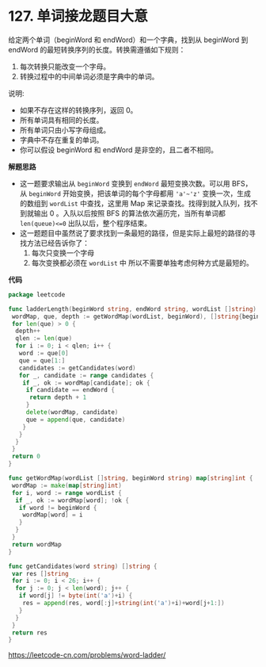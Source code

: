 # 127. 单词接龙**题目大意** 

给定两个单词（beginWord 和 endWord）和一个字典，找到从 beginWord 到 endWord 的最短转换序列的长度。转换需遵循如下规则：

1. 每次转换只能改变一个字母。
2. 转换过程中的中间单词必须是字典中的单词。

说明:

- 如果不存在这样的转换序列，返回 0。
- 所有单词具有相同的长度。
- 所有单词只由小写字母组成。
- 字典中不存在重复的单词。
- 你可以假设 beginWord 和 endWord 是非空的，且二者不相同。

**解题思路** 

- 这一题要求输出从 `beginWord` 变换到 `endWord` 最短变换次数。可以用 BFS，从 `beginWord` 开始变换，把该单词的每个字母都用 `'a'~'z'` 变换一次，生成的数组到 `wordList` 中查找，这里用 Map 来记录查找。找得到就入队列，找不到就输出 0 。入队以后按照 BFS 的算法依次遍历完，当所有单词都 `len(queue)<=0` 出队以后，整个程序结束。
- 这一题题目中虽然说了要求找到一条最短的路径，但是实际上最短的路径的寻找方法已经告诉你了：
  1. 每次只变换一个字母
  2. 每次变换都必须在 `wordList` 中
     所以不需要单独考虑何种方式是最短的。

**代码**  

```go
package leetcode

func ladderLength(beginWord string, endWord string, wordList []string) int {
 wordMap, que, depth := getWordMap(wordList, beginWord), []string{beginWord}, 0
 for len(que) > 0 {
  depth++
  qlen := len(que)
  for i := 0; i < qlen; i++ {
   word := que[0]
   que = que[1:]
   candidates := getCandidates(word)
   for _, candidate := range candidates {
    if _, ok := wordMap[candidate]; ok {
     if candidate == endWord {
      return depth + 1
     }
     delete(wordMap, candidate)
     que = append(que, candidate)
    }
   }
  }
 }
 return 0
}

func getWordMap(wordList []string, beginWord string) map[string]int {
 wordMap := make(map[string]int)
 for i, word := range wordList {
  if _, ok := wordMap[word]; !ok {
   if word != beginWord {
    wordMap[word] = i
   }
  }
 }
 return wordMap
}

func getCandidates(word string) []string {
 var res []string
 for i := 0; i < 26; i++ {
  for j := 0; j < len(word); j++ {
   if word[j] != byte(int('a')+i) {
    res = append(res, word[:j]+string(int('a')+i)+word[j+1:])
   }
  }
 }
 return res
}
```

https://leetcode-cn.com/problems/word-ladder/